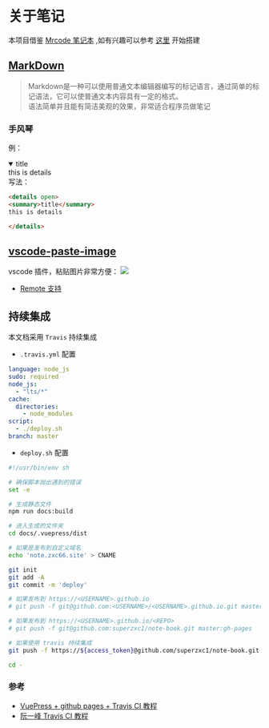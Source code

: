 # 关于笔记
本项目借鉴 [Mrcode 笔记本](https://zq99299.github.io/note-book/) ,如有兴趣可以参考 [这里](https://zq99299.github.io/note-book/introduce/vue-press.html#%E5%88%9D%E4%BD%93%E9%AA%8C) 开始搭建  


## [MarkDown](https://zh.wikipedia.org/wiki/Markdown)
> Markdown是一种可以使用普通文本编辑器编写的标记语言，通过简单的标记语法，它可以使普通文本内容具有一定的格式。  
语法简单并且能有简洁美观的效果，非常适合程序员做笔记

### 手风琴
例：  
<details open>
<summary>title</summary>
this is details

</details>
写法：

```html
<details open>
<summary>title</summary>
this is details

</details>
```

## [vscode-paste-image](https://github.com/mushanshitiancai/vscode-paste-image)
vscode 插件，粘贴图片非常方便：
![](https://raw.githubusercontent.com/mushanshitiancai/vscode-paste-image/master/res/vscode-paste-image.gif)

- [Remote 支持](https://github.com/mushanshitiancai/vscode-paste-image/issues/44)

## 持续集成
本文档采用 `Travis` 持续集成

- `.travis.yml` 配置
```yml
language: node_js
sudo: required
node_js:
  - "lts/*"
cache:
  directories:
    - node_modules
script:
  - ./deploy.sh
branch: master
```

- `deploy.sh` 配置
```sh
#!/usr/bin/env sh

# 确保脚本抛出遇到的错误
set -e

# 生成静态文件
npm run docs:build

# 进入生成的文件夹
cd docs/.vuepress/dist

# 如果是发布到自定义域名
echo 'note.zxc66.site' > CNAME

git init
git add -A
git commit -m 'deploy'

# 如果发布到 https://<USERNAME>.github.io
# git push -f git@github.com:<USERNAME>/<USERNAME>.github.io.git master

# 如果发布到 https://<USERNAME>.github.io/<REPO>
# git push -f git@github.com:superzxc1/note-book.git master:gh-pages

# 如果使用 travis 持续集成
git push -f https://${access_token}@github.com/superzxc1/note-book.git master:gh-pages

cd -
```
### 参考
- [VuePress + github pages + Travis CI 教程](https://www.jianshu.com/p/a7435b8bc8bc)
- [阮一峰 Travis CI 教程](http://www.ruanyifeng.com/blog/2017/12/travis_ci_tutorial.html)